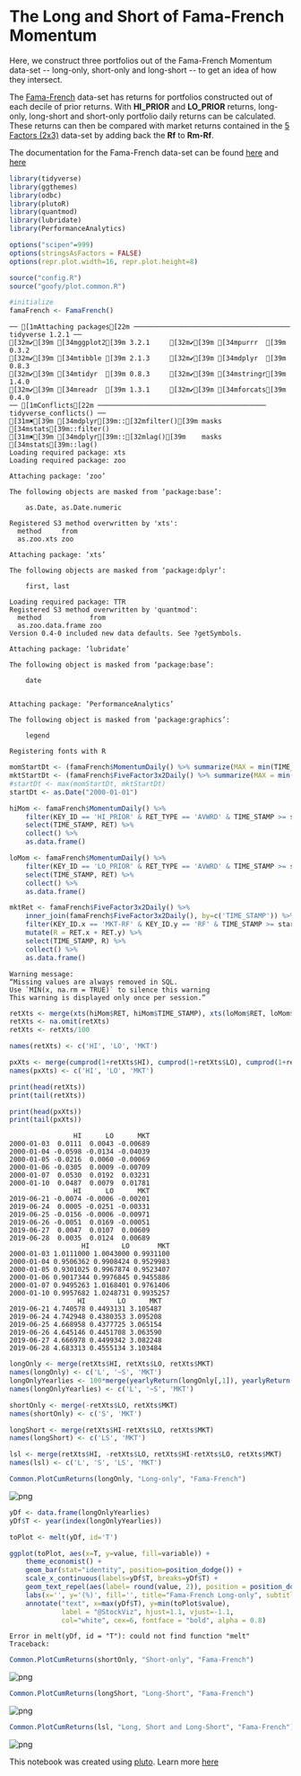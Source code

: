 # The Long and Short of Fama-French Momentum

Here, we construct three portfolios out of the Fama-French Momentum data-set -- long-only, short-only and long-short -- to get an idea of how they intersect.

The [Fama-French](https://mba.tuck.dartmouth.edu/pages/faculty/ken.french/Data_Library/det_10_port_form_pr_12_2_daily.html) data-set has returns for portfolios constructed out of each decile of prior returns. With **HI_PRIOR** and **LO_PRIOR** returns, long-only, long-short and short-only portfolio daily returns can be calculated. These returns can then be compared with market returns contained in the [5 Factors (2x3)](https://mba.tuck.dartmouth.edu/pages/faculty/ken.french/Data_Library/f-f_5_factors_2x3.html) data-set by adding back the **Rf** to **Rm-Rf**.

The documentation for the Fama-French data-set can be found [here](https://plutopy.readthedocs.io/en/latest/FamaFrench.html) and [here](https://shyams80.github.io/plutoR/docs/reference/FamaFrench-class.html)


```R
library(tidyverse)
library(ggthemes)
library(odbc)
library(plutoR)
library(quantmod)
library(lubridate)
library(PerformanceAnalytics)

options("scipen"=999)
options(stringsAsFactors = FALSE)
options(repr.plot.width=16, repr.plot.height=8)

source("config.R")
source("goofy/plot.common.R")

#initialize
famaFrench <- FamaFrench()
```

    ── [1mAttaching packages[22m ─────────────────────────────────────── tidyverse 1.2.1 ──
    [32m✔[39m [34mggplot2[39m 3.2.1     [32m✔[39m [34mpurrr  [39m 0.3.2
    [32m✔[39m [34mtibble [39m 2.1.3     [32m✔[39m [34mdplyr  [39m 0.8.3
    [32m✔[39m [34mtidyr  [39m 0.8.3     [32m✔[39m [34mstringr[39m 1.4.0
    [32m✔[39m [34mreadr  [39m 1.3.1     [32m✔[39m [34mforcats[39m 0.4.0
    ── [1mConflicts[22m ────────────────────────────────────────── tidyverse_conflicts() ──
    [31m✖[39m [34mdplyr[39m::[32mfilter()[39m masks [34mstats[39m::filter()
    [31m✖[39m [34mdplyr[39m::[32mlag()[39m    masks [34mstats[39m::lag()
    Loading required package: xts
    Loading required package: zoo
    
    Attaching package: ‘zoo’
    
    The following objects are masked from ‘package:base’:
    
        as.Date, as.Date.numeric
    
    Registered S3 method overwritten by 'xts':
      method     from
      as.zoo.xts zoo 
    
    Attaching package: ‘xts’
    
    The following objects are masked from ‘package:dplyr’:
    
        first, last
    
    Loading required package: TTR
    Registered S3 method overwritten by 'quantmod':
      method            from
      as.zoo.data.frame zoo 
    Version 0.4-0 included new data defaults. See ?getSymbols.
    
    Attaching package: ‘lubridate’
    
    The following object is masked from ‘package:base’:
    
        date
    
    
    Attaching package: ‘PerformanceAnalytics’
    
    The following object is masked from ‘package:graphics’:
    
        legend
    
    Registering fonts with R



```R
momStartDt <- (famaFrench$MomentumDaily() %>% summarize(MAX = min(TIME_STAMP)) %>% collect())$MAX[[1]]
mktStartDt <- (famaFrench$FiveFactor3x2Daily() %>% summarize(MAX = min(TIME_STAMP)) %>% collect())$MAX[[1]]
#startDt <- max(momStartDt, mktStartDt)
startDt <- as.Date("2000-01-01")

hiMom <- famaFrench$MomentumDaily() %>%
    filter(KEY_ID == 'HI_PRIOR' & RET_TYPE == 'AVWRD' & TIME_STAMP >= startDt) %>%
    select(TIME_STAMP, RET) %>%
    collect() %>%
    as.data.frame()

loMom <- famaFrench$MomentumDaily() %>%
    filter(KEY_ID == 'LO_PRIOR' & RET_TYPE == 'AVWRD' & TIME_STAMP >= startDt) %>%
    select(TIME_STAMP, RET) %>%
    collect() %>%
    as.data.frame()

mktRet <- famaFrench$FiveFactor3x2Daily() %>%
    inner_join(famaFrench$FiveFactor3x2Daily(), by=c('TIME_STAMP')) %>%
    filter(KEY_ID.x == 'MKT-RF' & KEY_ID.y == 'RF' & TIME_STAMP >= startDt) %>%
    mutate(R = RET.x + RET.y) %>%
    select(TIME_STAMP, R) %>%
    collect() %>%
    as.data.frame()
```

    Warning message:
    “Missing values are always removed in SQL.
    Use `MIN(x, na.rm = TRUE)` to silence this warning
    This warning is displayed only once per session.”


```R
retXts <- merge(xts(hiMom$RET, hiMom$TIME_STAMP), xts(loMom$RET, loMom$TIME_STAMP), xts(mktRet$R, mktRet$TIME_STAMP))
retXts <- na.omit(retXts)
retXts <- retXts/100

names(retXts) <- c('HI', 'LO', 'MKT')

pxXts <- merge(cumprod(1+retXts$HI), cumprod(1+retXts$LO), cumprod(1+retXts$MKT))
names(pxXts) <- c('HI', 'LO', 'MKT')

print(head(retXts))
print(tail(retXts))

print(head(pxXts))
print(tail(pxXts))
```

                    HI      LO      MKT
    2000-01-03  0.0111  0.0043 -0.00689
    2000-01-04 -0.0598 -0.0134 -0.04039
    2000-01-05 -0.0216  0.0060 -0.00069
    2000-01-06 -0.0305  0.0009 -0.00709
    2000-01-07  0.0530  0.0192  0.03231
    2000-01-10  0.0487  0.0079  0.01781
                    HI      LO      MKT
    2019-06-21 -0.0074 -0.0006 -0.00201
    2019-06-24  0.0005 -0.0251 -0.00331
    2019-06-25 -0.0156 -0.0006 -0.00971
    2019-06-26 -0.0051  0.0169 -0.00051
    2019-06-27  0.0047  0.0107  0.00609
    2019-06-28  0.0035  0.0124  0.00689
                      HI        LO       MKT
    2000-01-03 1.0111000 1.0043000 0.9931100
    2000-01-04 0.9506362 0.9908424 0.9529983
    2000-01-05 0.9301025 0.9967874 0.9523407
    2000-01-06 0.9017344 0.9976845 0.9455886
    2000-01-07 0.9495263 1.0168401 0.9761406
    2000-01-10 0.9957682 1.0248731 0.9935257
                     HI        LO      MKT
    2019-06-21 4.740578 0.4493131 3.105487
    2019-06-24 4.742948 0.4380353 3.095208
    2019-06-25 4.668958 0.4377725 3.065154
    2019-06-26 4.645146 0.4451708 3.063590
    2019-06-27 4.666978 0.4499342 3.082248
    2019-06-28 4.683313 0.4555134 3.103484



```R
longOnly <- merge(retXts$HI, retXts$LO, retXts$MKT)
names(longOnly) <- c('L', '~S', 'MKT')
longOnlyYearlies <- 100*merge(yearlyReturn(longOnly[,1]), yearlyReturn(longOnly[,2]), yearlyReturn(longOnly[,3]))
names(longOnlyYearlies) <- c('L', '~S', 'MKT')

shortOnly <- merge(-retXts$LO, retXts$MKT)
names(shortOnly) <- c('S', 'MKT')

longShort <- merge(retXts$HI-retXts$LO, retXts$MKT)
names(longShort) <- c('LS', 'MKT')

lsl <- merge(retXts$HI, -retXts$LO, retXts$HI-retXts$LO, retXts$MKT)
names(lsl) <- c('L', 'S', 'LS', 'MKT')
```


```R
Common.PlotCumReturns(longOnly, "Long-only", "Fama-French")
```


![png](Long-Short-Momentum.R_files/Long-Short-Momentum.R_5_0.png)



```R
yDf <- data.frame(longOnlyYearlies)
yDf$T <- year(index(longOnlyYearlies))

toPlot <- melt(yDf, id='T')

ggplot(toPlot, aes(x=T, y=value, fill=variable)) +
    theme_economist() +
    geom_bar(stat="identity", position=position_dodge()) +
    scale_x_continuous(labels=yDf$T, breaks=yDf$T) +
    geom_text_repel(aes(label= round(value, 2)), position = position_dodge(0.9)) +
    labs(x='', y='(%)', fill='', title="Fama-French Long-only", subtitle="Annual Returns") +
    annotate("text", x=max(yDf$T), y=min(toPlot$value), 
             label = "@StockViz", hjust=1.1, vjust=-1.1, 
             col="white", cex=6, fontface = "bold", alpha = 0.8)  
```


    Error in melt(yDf, id = "T"): could not find function "melt"
    Traceback:




```R
Common.PlotCumReturns(shortOnly, "Short-only", "Fama-French")
```


![png](Long-Short-Momentum.R_files/Long-Short-Momentum.R_7_0.png)



```R
Common.PlotCumReturns(longShort, "Long-Short", "Fama-French")
```


![png](Long-Short-Momentum.R_files/Long-Short-Momentum.R_8_0.png)



```R
Common.PlotCumReturns(lsl, "Long, Short and Long-Short", "Fama-French")
```


![png](Long-Short-Momentum.R_files/Long-Short-Momentum.R_9_0.png)


This notebook was created using [pluto](http://pluto.studio). Learn more [here](https://github.com/shyams80/pluto)
